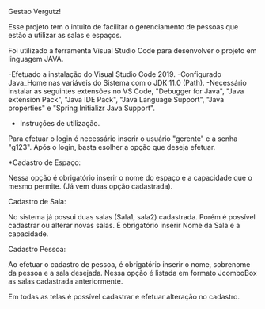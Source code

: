 Gestao Vergutz!

Esse projeto tem o intuito de facilitar o gerenciamento de pessoas que estão
a utilizar as salas e espaços.

Foi utilizado a ferramenta Visual Studio Code para desenvolver o projeto em linguagem JAVA.

-Efetuado a instalação do Visual Studio Code 2019.
-Configurado Java_Home nas variáveis do Sistema com o JDK 11.0 (Path).
-Necessário instalar as seguintes extensões no VS Code,  "Debugger for Java", "Java extension Pack", "Java IDE Pack", "Java Language Support", "Java properties" e "Spring Initializr Java Support".


- Instruções de utilização.

Para efetuar o login é necessário inserir o usuário "gerente" e a senha "g123". Após o login,
basta esolher a opção que deseja efetuar.

*Cadastro de Espaço:

Nessa opção é obrigatório inserir o nome do espaço e a capacidade que o mesmo permite. (Já vem duas opção cadastrada).

Cadastro de Sala:

No sistema já possui duas salas (Sala1, sala2) cadastrada.
Porém é possível cadastrar ou alterar novas salas. É obrigatório inserir Nome da Sala e a capacidade.

Cadastro Pessoa:

Ao efetuar o cadastro de pessoa, é obrigatório inserir o nome, sobrenome da pessoa e a sala desejada. Nessa opção é listada em formato JcomboBox as salas cadastrada anteriormente.


Em todas as telas é possível cadastrar e efetuar alteração no cadastro.


